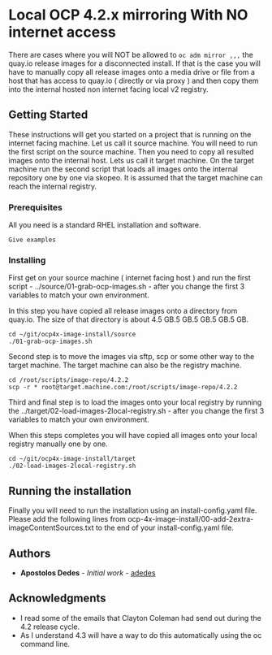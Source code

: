 # Local OCP 4.2.x mirroring With NO internet access

There are cases where you will NOT be allowed to `oc adm mirror ,,,` the quay.io release images for a disconnected install.  If that is the case you will have to manually copy all release images onto a media drive or file from a host that has access to quay.io ( directly or via proxy ) and then copy them into the internal hosted non internet facing local v2 registry. 

## Getting Started

These instructions will get you started on a project that is running on the internet facing machine. Let us call it source machine. You will need to run the first script on the source machine. Then you need to copy all resulted images onto the internal host. Lets us call it target machine.  On the target machine run the second script that loads all images onto the internal repository one by one via skopeo. It is assumed that the target machine can reach the internal registry.

### Prerequisites

All you need is a standard RHEL installation and software.

```
Give examples
```

### Installing

First get on your source machine ( internet facing host ) and run the first script - ../source/01-grab-ocp-images.sh  - after you change the first 3 variables to match your own environment.

In this step you have copied all release images onto a directory from quay.io. The size of that directory is about 4.5 GB.5 GB.5 GB.5 GB.5 GB.

```
cd ~/git/ocp4x-image-install/source
./01-grab-ocp-images.sh
```


Second step is to move the images via sftp, scp or some other way to the target machine. The target machine can also be the registry machine.

```
cd /root/scripts/image-repo/4.2.2
scp -r * root@target.machine.com:/root/scripts/image-repo/4.2.2
```

Third and final step is to load the images onto your local registry by running the ../target/02-load-images-2local-registry.sh  - after you change the first 3 variables to match your own environment.

When this steps completes you will have copied all images onto your local registry manually one by one.

```
cd ~/git/ocp4x-image-install/target
./02-load-images-2local-registry.sh
```


## Running the installation

Finally you will need to run the installation using an install-config.yaml file. Please add the following lines from
ocp-4x-image-install/00-add-2extra-imageContentSources.txt to the end of your install-config.yaml file.

## Authors

* **Apostolos Dedes** - *Initial work* - [adedes](https://github.com/adedes007)


## Acknowledgments

* I read some of the emails that Clayton Coleman had send out during the 4.2 release cycle.
* As I understand 4.3 will have a way to do this automatically using the oc command line.

